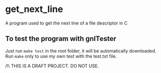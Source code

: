 # get_next_line
A program used to get the next line of a file descriptor in C

## To test the program with gnlTester
Just run ``make test`` in the root folder, it will be automatically downloaded.
Run ``make`` only to use my own test with the test.txt file.

/!\ THIS IS A DRAFT PROJECT. DO NOT USE.
